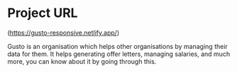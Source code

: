 # Project URL
(https://gusto-responsive.netlify.app/)

Gusto is an organisation which helps other organisations by managing their data for them. It helps generating offer letters, managing salaries, and much more, you can know about it by going through this.
